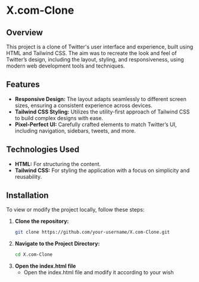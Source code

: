 # X.com-Clone

## Overview

This project is a clone of Twitter's user interface and experience, built using HTML and Tailwind CSS. The aim was to recreate the look and feel of Twitter’s design, including the layout, styling, and responsiveness, using modern web development tools and techniques.

## Features

- **Responsive Design:** The layout adapts seamlessly to different screen sizes, ensuring a consistent experience across devices.
- **Tailwind CSS Styling:** Utilizes the utility-first approach of Tailwind CSS to build complex designs with ease.
- **Pixel-Perfect UI:** Carefully crafted elements to match Twitter’s UI, including navigation, sidebars, tweets, and more.

## Technologies Used

- **HTML:** For structuring the content.
- **Tailwind CSS:** For styling the application with a focus on simplicity and reusability.

## Installation

To view or modify the project locally, follow these steps:

1. **Clone the repository:**
   ```bash
   git clone https://github.com/your-username/X.com-Clone.git
   ```
2. **Navigate to the Project Directory:**
   ```bash
   cd X.com-Clone
   ```
3. **Open the index.html file**
   - Open the index.html file and modify it according to your wish
